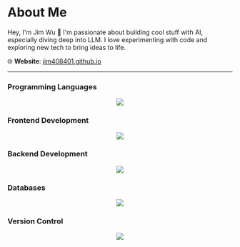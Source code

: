 # About Me

Hey, I'm Jim Wu 👋  I'm passionate about building cool stuff with AI, especially diving deep into LLM. I love experimenting with code and exploring new tech to bring ideas to life.

🌐 **Website**: [jim408401.github.io](https://jim408401.github.io)

---

### Programming Languages
<p align="center">
  <img src="https://skillicons.dev/icons?i=javascript,typescript,cs,python" />
</p>

### Frontend Development
<p align="center">
  <img src="https://skillicons.dev/icons?i=html,css,sass,vue,react" />
</p>

### Backend Development
<p align="center">
  <img src="https://skillicons.dev/icons?i=nodejs,express,fastapi,dotnet" />
</p>

### Databases
<p align="center">
  <img src="https://skillicons.dev/icons?i=sqlite,mysql,mongodb" />
</p>

### Version Control
<p align="center">
  <img src="https://skillicons.dev/icons?i=git,gitlab" />
</p>
